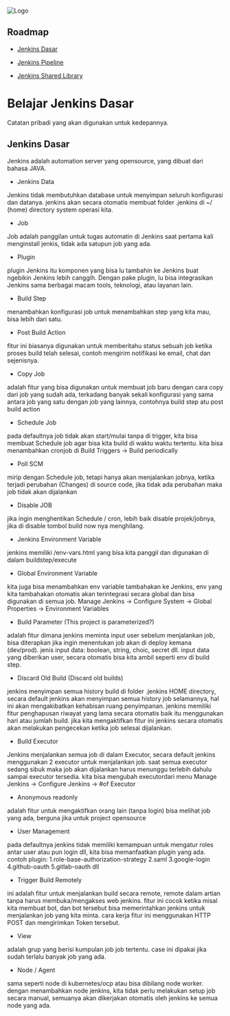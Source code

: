 
![Logo](https://www.jenkins.io/images/logo-title-opengraph.png)
## Roadmap

- [Jenkins Dasar](https://linktodocumentation)

- [Jenkins Pipeline](https://linktodocumentation)

- [Jenkins Shared Library](https://linktodocumentation)


# Belajar Jenkins Dasar 

Catatan pribadi yang akan digunakan untuk kedepannya.

## Jenkins Dasar
 Jenkins adalah automation server yang opensource, yang dibuat dari bahasa JAVA.

- Jenkins Data

Jenkins tidak membutuhkan database untuk menyimpan seluruh konfigurasi dan datanya.
jenkins akan secara otomatis membuat folder .jenkins di ~/ (home) directory system operasi kita.

- Job

Job adalah panggilan untuk tugas automatin di Jenkins
saat pertama kali menginstall jenkis, tidak ada satupun job yang ada.


- Plugin

plugin Jenkins itu komponen yang bisa lu tambahin ke Jenkins buat ngebikin Jenkins lebih canggih.
Dengan pake plugin, lu bisa integrasikan Jenkins sama berbagai macam tools, teknologi, atau layanan lain.

- Build Step

menambahkan konfigurasi job untuk menambahkan step yang kita mau, bisa lebih dari satu.

- Post Build Action

fitur ini biasanya digunakan untuk memberitahu status sebuah job ketika proses build telah selesai, contoh mengirim notifikasi ke email, chat dan sejenisnya.

- Copy Job

adalah fitur yang bisa digunakan untuk membuat job baru dengan cara copy dari job yang sudah ada, terkadang banyak sekali konfigurasi yang sama antara job yang satu dengan job yang lainnya, contohnya build step atu post build action

- Schedule Job

pada defaultnya job tidak akan start/mulai tanpa di trigger, kita bisa membuat Schedule job agar bisa kita build di waktu waktu tertentu.
kita bisa menambahkan cronjob di Build Triggers -> Build periodically

- Poll SCM

mirip dengan Schedule job, tetapi hanya akan menjalankan jobnya, ketika terjadi perubahan (Changes) di source code, jika tidak ada perubahan maka job tidak akan dijalankan

- Disable JOB

jika ingin menghentikan Schedule / cron, lebih baik disable projek/jobnya, jika di disable tombol build now nya menghilang.

- Jenkins Environment Variable

 jenkins memiliki /env-vars.html yang bisa kita panggil dan digunakan di dalam buildstep/execute 

- Global Environment Variable

 kita juga bisa menambahkan env variable tambahakan ke Jenkins, env yang kita tambahakan otomatis akan terintegrasi secara global dan bisa digunakan di semua job.
 Manage Jenkins -> Configure System -> Global Properties -> Environment Variables
 
- Build Parameter (This project is parameterized?)

 adalah fitur dimana jenkins meminta input user sebelum menjalankan job, bisa diterapkan jika ingin menentukan job akan di deploy kemana (dev/prod).
jenis input data: boolean, string, choic, secret dll.
input data yang diberikan user, secara otomatis bisa kita ambil seperti env di build step.

- Discard Old Build (Discard old builds)

jenkins menyimpan semua history build di folder .jenkins HOME directory, secara default jenkins akan menyimpan semua history job selamannya, hal ini akan mengakibatkan kehabisan ruang penyimpanan.
jenkins memiliki fitur penghapusan riwayat yang lama secara otomatis baik itu menggunakan hari atau jumlah build.
jika kita mengaktifkan fitur ini jenkins secara otomatis akan melakukan pengecekan ketika job selesai dijalankan.

- Build Executor

Jenkins menjalankan semua job di dalam Executor, secara default jenkins menggunakan 2 executor untuk menjalankan job.
saat semua executor sedang sibuk maka job akan dijalankan harus menunggu terlebih dahulu sampai executor tersedia.
kita bisa mengubah executordari menu Manage Jenkins -> Configure Jenkins -> #of Executor

- Anonymous readonly

adalah fitur untuk mengaktifkan orang lain (tanpa login) bisa melihat job yang ada, berguna jika untuk project opensource

- User Management

pada defaultnya jenkins tidak memiliki kemampuan untuk mengatur roles antar user atau pun login dll, kita bisa memanfaatkan plugin yang ada.
contoh plugin: 1.role-base-authorization-strategy 2.saml 3.google-login 4.github-oauth 5.gitlab-oauth dll

- Trigger Build Remotely

ini adalah fitur untuk menjalankan build secara remote, remote dalam artian tanpa harus membuka/mengakses web jenkins.
fitur ini cocok ketika misal kita membuat bot, dan bot tersebut bisa memerintahkan jenkins untuk menjalankan job yang kita minta.
cara kerja fitur ini menggunakan HTTP POST dan mengirimkan Token tersebut.

- View

adalah grup yang berisi kumpulan job job tertentu.
case ini dipakai jika sudah terlalu banyak job yang ada.

- Node / Agent

sama seperti node di kubernetes/ocp atau bisa dibilang node worker. dengan menambahkan node jenkins, kita tidak perlu melakukan setup job secara manual, semuanya akan dikerjakan otomatis oleh jenkins ke semua node yang ada.
